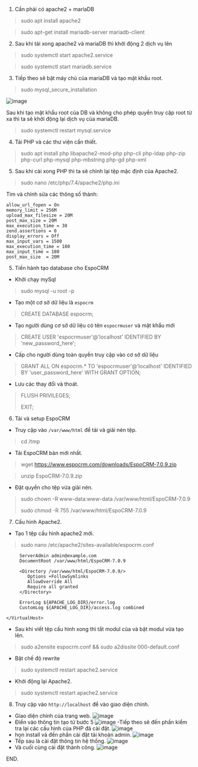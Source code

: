 1. Cần phải có apache2 + mariaDB
> sudo apt install apache2

> sudo apt-get install mariadb-server mariadb-client

2. Sau khi tải xong apache2 và mariaDB thì khởi động 2 dịch vụ lên
> sudo systemctl start apache2.service

> sudo systemctl start mariadb.service

3. Tiếp theo sẽ bật máy chủ của mariaDB và tạo mật khẩu root.
> sudo mysql_secure_installation

![image](https://user-images.githubusercontent.com/63194321/156552290-1afb3f8a-d729-41e5-a8f5-36eefe3f00c3.png)


Sau khi tạo mật khẩu root của DB và không cho phép quyền truy cập root từ xa thì ta sẽ khởi động lại dịch vụ của mariaDB.
> sudo systemctl restart mysql.service

4. Tải PHP và các thư viện cần thiết.
> sudo apt install php libapache2-mod-php php-cli php-ldap php-zip php-curl php-mysql php-mbstring php-gd php-xml

5. Sau khi cài xong PHP thì ta sẽ chỉnh lại tệp mặc định của Apache2.
> sudo nano /etc/php/7.4/apache2/php.ini

Tìm và chỉnh sửa các thông số thành: 
```file_uploads = On
allow_url_fopen = On
memory_limit = 256M
upload_max_filesize = 20M
post_max_size = 20M
max_execution_time = 30
zend.assertions = 0
display_errors = Off
max_input_vars = 1500
max_execution_time = 180
max_input_time = 180
post_max_size  = 20M
```
5. Tiến hành tạo database cho EspoCRM
- Khởi chạy mySql
> sudo mysql -u root -p
- Tạo một cơ sở dữ liệu là `espocrm`
> CREATE DATABASE espocrm;
- Tạo người dùng cơ sở dữ liệu có tên `espocrmuser` và mật khẩu mới
> CREATE USER 'espocrmuser'@'localhost' IDENTIFIED BY 'new_password_here';
- Cấp cho người dùng toàn quyền truy cập vào cơ sở dữ liệu
> GRANT ALL ON espocrm.* TO 'espocrmuser'@'localhost' IDENTIFIED BY 'user_password_here' WITH GRANT OPTION;
- Lưu các thay đổi và thoát.
> FLUSH PRIVILEGES;
>
>EXIT;
6. Tải và setup EspoCRM
- Truy cập vào `/var/www/html` để tải và giải nén tệp.  
> cd /tmp
- Tải EspoCRM bản mới nhất.
> wget https://www.espocrm.com/downloads/EspoCRM-7.0.9.zip

> unzip EspoCRM-7.0.9.zip
- Đặt quyền cho tệp vừa giải nén.
> sudo chown -R www-data:www-data /var/www/html/EspoCRM-7.0.9
> 
> sudo chmod -R 755 /var/www/html/EspoCRM-7.0.9
7. Cấu hình Apache2.
- Tạo 1 tệp cấu hình apache2 mới.
> sudo nano /etc/apache2/sites-available/espocrm.conf
```<VirtualHost *:80>
     ServerAdmin admin@example.com
     DocumentRoot /var/www/html/EspoCRM-7.0.9

     <Directory /var/www/html/EspoCRM-7.0.9/>
        Options +FollowSymlinks
        AllowOverride All
        Require all granted
     </Directory>

     ErrorLog ${APACHE_LOG_DIR}/error.log
     CustomLog ${APACHE_LOG_DIR}/access.log combined

</VirtualHost> 
```
- Sau khi viết tệp cấu hình xong thì tắt modul cũa và bật modul vừa tạo lên.
> sudo a2ensite espocrm.conf && sudo a2dissite 000-default.conf 
- Bật chế độ rewrite
> sudo systemctl restart apache2.service 
- Khởi động lại Apache2.
> sudo systemctl restart apache2.service

8. Truy cập vào `http://localhost` để vào giao diện chính.
- Giao diện chính của trang web.
![image](https://user-images.githubusercontent.com/63194321/156557964-4c2b8a5d-ca61-487b-a870-bcc6f978f9b6.png)
- Điền vào thông tin tạo từ bước 5
![image](https://user-images.githubusercontent.com/63194321/156558327-4e7ab28a-9847-4268-9d31-63b01461daf7.png)
-Tiếp theo sẽ đến phần kiểm tra lại các cấu hình của PHP đã cài đặt.
![image](https://user-images.githubusercontent.com/63194321/156560110-97a48cac-7320-42a8-92ee-58998cf58375.png)
- họn install và đến phần cài đặt tài khoản admin.
![image](https://user-images.githubusercontent.com/63194321/156560283-031acec7-1aa2-4b3e-8e4b-be093087c4ef.png)
- Tếp sau là cài đặt thông tin hệ thống.
![image](https://user-images.githubusercontent.com/63194321/156560468-3426dd32-5f14-4cee-9076-74992e716da3.png)
- Và cuối cùng cài đặt thành công.
![image](https://user-images.githubusercontent.com/63194321/156560617-41b65216-f4e3-4686-93f0-1179b666150b.png)

END.
